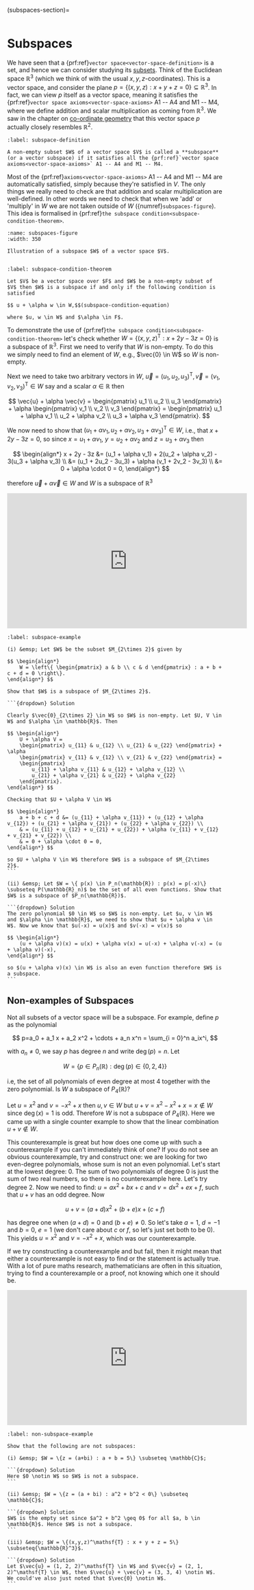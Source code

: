 (subspaces-section)=

```{index} Vector spaces ; subspaces
```

# Subspaces

We have seen that a {prf:ref}`vector space<vector-space-definition>` is a set, and hence we can consider studying its <a href="https://en.wikipedia.org/wiki/Subset" target="_blank">subsets</a>. Think of the Euclidean space $\mathbb{R}^3$ (which we think of with the usual $x,y,z$-coordinates). This is a vector space, and consider the plane $p = \{(x,y,z) : x + y + z = 0\} \subseteq \mathbb{R}^3$. In fact, we can view $p$ itself as a vector space, meaning it satisfies the {prf:ref}`vector space axioms<vector-space-axioms>` A1 -- A4 and M1 -- M4, where we define addition and scalar multiplication as coming from $\mathbb{R}^3$. We saw in the chapter on [co-ordinate geometry](coordinate-geometry-chapter) that this vector space $p$ actually closely resembles $\mathbb{R}^2$.

```{prf:definition} Subspace
:label: subspace-definition

A non-empty subset $W$ of a vector space $V$ is called a **subspace** (or a vector subspace) if it satisfies all the {prf:ref}`vector space axioms<vector-space-axioms>` A1 -- A4 and M1 -- M4.
```

Most of the {prf:ref}`axioms<vector-space-axioms>` A1 -- A4 and M1 -- M4 are automatically satisfied, simply because they're satisfied in $V$. The only things we really need to check are that addition and scalar multiplication are well-defined. In other words we need to check that when we 'add' or 'multiply' in $W$ we are not taken outside of $W$ ({numref}`subspaces-figure`). This idea is formalised in {prf:ref}`the subspace condition<subspace-condition-theorem>`.

```{figure} /_images/5_subspaces.svg
:name: subspaces-figure
:width: 350

Illustration of a subspace $W$ of a vector space $V$.
```

```{index} Subspace condition
```

```{prf:theorem} Subspace condition
:label: subspace-condition-theorem

Let $V$ be a vector space over $F$ and $W$ be a non-empty subset of $V$ then $W$ is a subspace if and only if the following condition is satisfied

$$ u + \alpha w \in W,$$(subspace-condition-equation)

where $u, w \in W$ and $\alpha \in F$.
```

To demonstrate the use of {prf:ref}`the subspace condition<subspace-condition-theorem>` let's check whether $W = \{(x, y, z)^\mathsf{T} : x + 2y - 3z = 0\}$ is a subspace of $\mathbb{R}^3$. First we need to verify that $W$ is non-empty. To do this we simply need to find an element of $W$, e.g., $\vec{0} \in W$ so $W$ is non-empty.

Next we need to take two arbitrary vectors in $W$, $\vec{u} = (u_1, u_2, u_3)^\mathsf{T}, \vec{v} = (v_1, v_2, v_3)^\mathsf{T} \in W$ say and a scalar $\alpha \in \mathbb{R}$ then 

$$ \vec{u} + \alpha \vec{v} =
    \begin{pmatrix} u_1 \\ u_2 \\ u_3 \end{pmatrix} + \alpha 
    \begin{pmatrix} v_1 \\ v_2 \\ v_3 \end{pmatrix} 
    = \begin{pmatrix} u_1 + \alpha v_1 \\ u_2 + \alpha v_2 \\ u_3 + \alpha v_3 \end{pmatrix}. $$

We now need to show that $(u_1 + \alpha v_1, u_2 + \alpha v_2, u_3 + \alpha v_3)^\mathsf{T}  \in W$, i.e., that $x + 2y - 3z = 0$, so since $x = u_1 + \alpha v_1$, $y = u_2 + \alpha v_2$ and $z = u_3 + \alpha v_3$ then

$$ \begin{align*}
    x + 2y - 3z &= (u_1 + \alpha v_1) + 2(u_2 + \alpha v_2) - 3(u_3 + \alpha v_3) \\
    &= (u_1 + 2u_2 - 3u_3) + \alpha (v_1 + 2v_2 - 3v_3) \\
    &= 0 + \alpha \cdot 0 = 0,
\end{align*} $$

therefore $\vec{u} + \alpha \vec{v} \in W$ and $W$ is a subspace of $\mathbb{R}^3$

<iframe width="560" height="315" src="https://www.youtube.com/embed/GubzENhwfAs?si=c0uMY2cjhtKNIL_V" title="YouTube video player" frameborder="0" allow="accelerometer; autoplay; clipboard-write; encrypted-media; gyroscope; picture-in-picture; web-share" allowfullscreen></iframe>

````{prf:example}
:label: subspace-example

(i) &emsp; Let $W$ be the subset $M_{2\times 2}$ given by

$$ \begin{align*}
    W = \left\{ \begin{pmatrix} a & b \\ c & d \end{pmatrix} : a + b + c + d = 0 \right\}.
\end{align*} $$

Show that $W$ is a subspace of $M_{2\times 2}$.

```{dropdown} Solution

Clearly $\vec{0}_{2\times 2} \in W$ so $W$ is non-empty. Let $U, V \in W$ and $\alpha \in \mathbb{R}$. Then 

$$ \begin{align*}
    U + \alpha V = 
    \begin{pmatrix} u_{11} & u_{12} \\ u_{21} & u_{22} \end{pmatrix} + \alpha
    \begin{pmatrix} v_{11} & v_{12} \\ v_{21} & v_{22} \end{pmatrix} = 
    \begin{pmatrix} 
        u_{11} + \alpha v_{11} & u_{12} + \alpha v_{12} \\ 
        u_{21} + \alpha v_{21} & u_{22} + \alpha v_{22} 
    \end{pmatrix}.
\end{align*} $$

Checking that $U + \alpha V \in W$

$$ \begin{align*}
    a + b + c + d &= (u_{11} + \alpha v_{11}) + (u_{12} + \alpha v_{12}) + (u_{21} + \alpha v_{21}) + (u_{22} + \alpha v_{22}) \\ 
    & = (u_{11} + u_{12} + u_{21} + u_{22}) + \alpha (v_{11} + v_{12} + v_{21} + v_{22}) \\
    & = 0 + \alpha \cdot 0 = 0,
\end{align*} $$
 
so $U + \alpha V \in W$ therefore $W$ is a subspace of $M_{2\times 2}$.
```

(ii) &emsp; Let $W = \{ p(x) \in P_n(\mathbb{R}) : p(x) = p(-x)\} \subseteq P(\mathbb{R}_n)$ be the set of all even functions. Show that $W$ is a subspace of $P_n(\mathbb{R})$.

```{dropdown} Solution
The zero polynomial $0 \in W$ so $W$ is non-empty. Let $u, v \in W$ and $\alpha \in \mathbb{R}$, we need to show that $u + \alpha v \in W$. Now we know that $u(-x) = u(x)$ and $v(-x) = v(x)$ so

$$ \begin{align*}
    (u + \alpha v)(x) = u(x) + \alpha v(x) = u(-x) + \alpha v(-x) = (u + \alpha v)(-x),
\end{align*} $$

so $(u + \alpha v)(x) \in W$ is also an even function therefore $W$ is a subspace.
```
````

## Non-examples of Subspaces

Not all subsets of a vector space will be a subspace. For example, define $p$ as the polynomial 

$$ p=a_0 + a_1 x + a_2 x^2 + \cdots + a_n x^n = \sum_{i = 0}^n a_ix^i, $$

with $a_n\neq 0$, we say $p$ has degree $n$ and write $\operatorname{deg}(p)=n$. Let 

$$ W = \{p \in P_n(\mathbb{R}) : \operatorname{deg}(p) \in \{0,2,4\}\} $$

i.e, the set of all polynomials of even degree at most 4 together with the zero polynomial. Is $W$ a subspace of $P_4(\mathbb{R})$?

Let $u = x^2$ and $v = -x ^ 2 + x$ then $u, v \in W$ but $u + v = x^2 - x^2 + x = x \notin W$ since $\operatorname{deg}(x) = 1$ is odd. Therefore $W$ is not a subspace of $P_4(\mathbb{R})$. Here we came up with a single counter example to show that the linear combination $u + v \notin W$.

This counterexample is great but how does one come up with such a counterexample if you can't immediately think of one? If you do not see an obvious counterexample, try and construct one: we are looking for two even-degree polynomials, whose sum is not an even polynomial. Let's start at the lowest degree: $0$. The sum of two polynomials of degree $0$ is just the sum of two real numbers, so there is no counterexample here. Let's try degree $2$. Now we need to find: $u = ax^2 + bx + c$ and $v = dx^2 + ex + f$, such that $u + v$ has an odd degree. Now

$$ u + v = (a + d)x^2 + (b + e)x + (c + f) $$

has degree one when $(a + d) = 0$ and $(b + e) \neq 0$. So let's take $a = 1$, $d = -1$ and $b = 0$, $e = 1$ (we don't care about $c$ or $f$, so let's just set both to be 0). This yields $u = x^2$ and $v = -x^2 + x$, which was our counterexample.

If we try constructing a counterexample and but fail, then it might mean that either a counterexample is not easy to find or the statement is actually true. With a lot of pure maths research, mathematicians are often in this situation, trying to find a counterexample or a proof, not knowing which one it should be.

<iframe width="560" height="315" src="https://www.youtube.com/embed/GubzENhwfAs?si=x4-OMP5EmTNTdC_a&amp;start=156" title="YouTube video player" frameborder="0" allow="accelerometer; autoplay; clipboard-write; encrypted-media; gyroscope; picture-in-picture; web-share" allowfullscreen></iframe>

````{prf:example}
:label: non-subspace-example

Show that the following are not subspaces:

(i) &emsp; $W = \{z = (a+bi) : a + b = 5\} \subseteq \mathbb{C}$;

```{dropdown} Solution
Here $0 \notin W$ so $W$ is not a subspace.
```

(ii) &emsp; $W = \{z = (a + bi) : a^2 + b^2 < 0\} \subseteq \mathbb{C}$;

```{dropdown} Solution
$W$ is the empty set since $a^2 + b^2 \geq 0$ for all $a, b \in \mathbb{R}$. Hence $W$ is not a subspace.
```

(iii) &emsp; $W = \{(x,y,z)^\mathsf{T} : x + y + z = 5\} \subseteq{\mathbb{R}^3}$.

```{dropdown} Solution
Let $\vec{u} = (1, 2, 2)^\mathsf{T} \in W$ and $\vec{v} = (2, 1, 2)^\mathsf{T} \in W$, then $\vec{u} + \vec{v} = (3, 3, 4) \notin W$. We could've also just noted that $\vec{0} \notin W$.
```
````